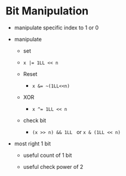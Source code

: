 # Bit Manipulation

* manipulate specific index to 1 or 0

* manipulate 

  *  set
    * `x |= 1LL << n`

  * Reset
    * `x &= ~(1LL<<n)`
  * XOR
    * `x ^= 1LL << n`
  * check bit
    * `(x >> n) && 1LL `   or `x & (1LL << n)`

* most right 1 bit 

  * useful count of 1 bit

  * useful check power of 2

